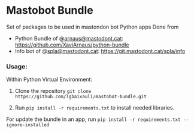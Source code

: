 # Mastobot Bundle

Set of packages to be used in mastondon bot Python apps
Done from
- Python Bundle of @arnaus@mastodont.cat:  https://github.com/XaviArnaus/python-bundle
- Info bot of @spla@mastodont.cat: https://git.mastodont.cat/spla/info

### Usage:

Within Python Virtual Environment:

1. Clone the repository `git clone https://github.com/lgbaixauli/mastobot-bundle.git` 

2. Run `pip install -r requirements.txt` to install needed libraries.  

For update the bundle in an app, run `pip install -r requirements.txt --ignore-installed`

